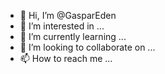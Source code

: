 - 👋 Hi, I’m @GasparEden
- 👀 I’m interested in ...
- 🌱 I’m currently learning ...
- 💞️ I’m looking to collaborate on ...
- 📫 How to reach me ...

<!---
GasparEden/GasparEden is a ✨ special ✨ repository because its `README.md` (this file) appears on your GitHub profile.
You can click the Preview link to take a look at your changes.
--->
